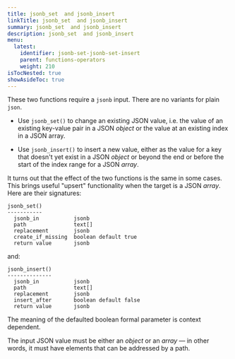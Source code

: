 ```yaml
---
title: jsonb_set  and jsonb_insert 
linkTitle: jsonb_set  and jsonb_insert 
summary: jsonb_set  and jsonb_insert 
description: jsonb_set  and jsonb_insert 
menu:
  latest:
    identifier: jsonb-set-jsonb-set-insert
    parent: functions-operators
    weight: 210
isTocNested: true
showAsideToc: true
---
```


These two functions require a `jsonb` input. There are no variants for plain `json`.

- Use `jsonb_set()` to change an existing JSON value, i.e. the value of an existing key-value pair in a JSON _object_ or the value at an existing index in a JSON array.

- Use `jsonb_insert()` to insert a new value, either as the value for a key that doesn't yet exist in a JSON _object_ or beyond the end or before the start of the index range for a JSON _array_.

It turns out that the effect of the two functions is the same in some cases. This brings useful "upsert" functionality when the target is a JSON _array_. Here are their signatures:

```
jsonb_set()
-----------
  jsonb_in           jsonb
  path               text[]
  replacement        jsonb
  create_if_missing  boolean default true
  return value       jsonb
```

and:

```
jsonb_insert()
--------------
  jsonb_in           jsonb
  path               text[]
  replacement        jsonb
  insert_after       boolean default false
  return value       jsonb
```

The meaning of the defaulted boolean formal parameter is context dependent.

The input JSON value must be either an _object_ or an _array_ — in other words, it must have elements that can be addressed by a path.

